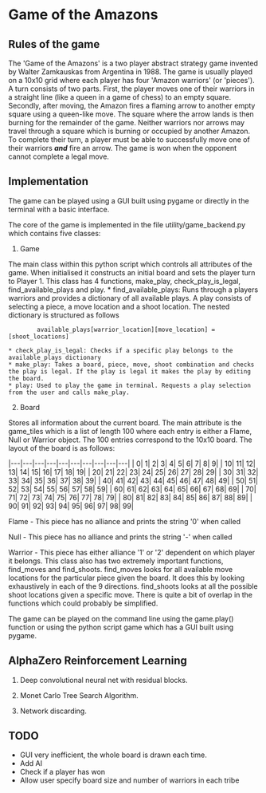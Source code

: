 # Game of the Amazons

## Rules of the game
The 'Game of the Amazons' is a two player abstract strategy game invented by Walter Zamkauskas from Argentina in 1988. The game is usually played on a 10x10 grid where each player has four 'Amazon warriors' (or 'pieces').
A turn consists of two parts. First, the player moves one of their warriors in a straight line (like a queen in a game of chess) to an empty square. Secondly, after moving, the Amazon fires a flaming arrow to another empty square using a queen-like move. The square where the arrow lands is then burning for the remainder of the game. Neither warriors nor arrows may travel through a square which is burning or occupied by another Amazon. To complete their turn, a player must be able to successfully move one of their warriors **_and_** fire an arrow. The game is won when the opponent cannot complete a legal move.

## Implementation

The game can be played using a GUI built using pygame or directly in the terminal with a basic interface.

The core of the game is implemented in the file utility/game_backend.py which contains five classes:

1. Game

  The main class within this python script which controls all attributes of the game. When initialised it constructs an initial board and sets the player turn to Player 1. This class has 4 functions, make_play, check_play_is_legal, find_available_plays and play.
    * find_available_plays: Runs through a players warriors and provides a dictionary of all available plays. A play consists of selecting a piece, a move location and a shoot location. The nested dictionary is structured as follows

            available_plays[warrior_location][move_location] = [shoot_locations]

    * check_play_is_legal: Checks if a specific play belongs to the available_plays dictionary
    * make_play: Takes a board, piece, move, shoot combination and checks the play is legal. If the play is legal it makes the play by editing the board.
    * play: Used to play the game in terminal. Requests a play selection from the user and calls make_play.

2. Board

  Stores all information about the current board. The main attribute is the game_tiles which is a list of length 100 where each entry is either a Flame, Null or Warrior object. The 100 entries correspond to the 10x10 board. The layout of the board is as follows:


  |---|---|---|---|---|---|---|---|---|---|
  |  0|  1|  2|  3|  4|  5|  6|  7|  8|  9|
  | 10| 11| 12| 13| 14| 15| 16| 17| 18| 19|
  | 20| 21| 22| 23| 24| 25| 26| 27| 28| 29|
  | 30| 31| 32| 33| 34| 35| 36| 37| 38| 39|
  | 40| 41| 42| 43| 44| 45| 46| 47| 48| 49|
  | 50| 51| 52| 53| 54| 55| 56| 57| 58| 59|
  | 60| 61| 62| 63| 64| 65| 66| 67| 68| 69|
  | 70| 71| 72| 73| 74| 75| 76| 77| 78| 79|
  | 80| 81| 82| 83| 84| 85| 86| 87| 88| 89|
  | 90| 91| 92| 93| 94| 95| 96| 97| 98| 99|

Flame - This piece has no alliance and prints the string '0' when called

Null - This piece has no alliance and prints the string '-' when called

Warrior - This piece has either alliance '1' or '2' dependent on which player it belongs. This class also has two extremely important functions, find_moves and find_shoots. find_moves looks for all available move locations for the particular piece given the board. It does this by looking exhaustively in each of the 9 directions. find_shoots looks at all the possible shoot locations given a specific move. There is quite a bit of overlap in the functions which could probably be simplified.

The game can be played on the command line using the game.play() function or using the python script game which has a GUI built using pygame.

## AlphaZero Reinforcement Learning

1) Deep convolutional neural net with residual blocks.

2) Monet Carlo Tree Search Algorithm.

3) Network discarding.

## TODO
- GUI very inefficient, the whole board is drawn each time.
- Add AI
- Check if a player has won
- Allow user specify board size and number of warriors in each tribe
